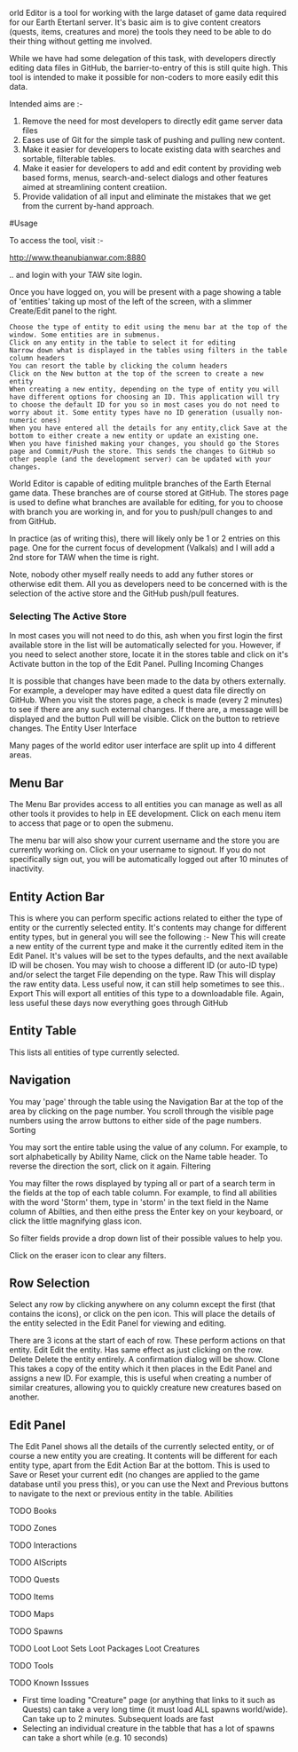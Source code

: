 orld Editor is a tool for working with the large dataset of game data required for our Earth Etertanl server. It's basic aim is to give content creators (quests, items, creatures and more) the tools they need to be able to do their thing without getting me involved.

While we have had some delegation of this task, with developers directly editing data files in GitHub, the barrier-to-entry of this is still quite high. This tool is intended to make it possible for non-coders to more easily edit this data.

Intended aims are :-

 1. Remove the need for most developers to directly edit game server data files
 1. Eases use of Git for the simple task of pushing and pulling new content.
 1. Make it easier for developers to locate existing data with searches and sortable, filterable tables.
 1. Make it easier for developers to add and edit content by providing web based forms, menus, search-and-select dialogs and other features aimed at streamlining content creatiion.
 1. Provide validation of all input and eliminate the mistakes that we get from the current by-hand approach.

#Usage

To access the tool, visit :-

http://www.theanubianwar.com:8880

.. and login with your TAW site login.

Once you have logged on, you will be present with a page showing a table of 'entities' taking up most of the left of the screen, with a slimmer Create/Edit panel to the right.

    Choose the type of entity to edit using the menu bar at the top of the window. Some entities are in submenus.
    Click on any entity in the table to select it for editing
    Narrow down what is displayed in the tables using filters in the table column headers
    You can resort the table by clicking the column headers
    Click on the New button at the top of the screen to create a new entity
    When creating a new entity, depending on the type of entity you will have different options for choosing an ID. This application will try to choose the default ID for you so in most cases you do not need to worry about it. Some entity types have no ID generation (usually non-numeric ones)
    When you have entered all the details for any entity,click Save at the bottom to either create a new entity or update an existing one.
    When you have finished making your changes, you should go the Stores page and Commit/Push the store. This sends the changes to GitHub so other people (and the development server) can be updated with your changes.

World Editor is capable of editing mulitple branches of the Earth Eternal game data. These branches are of course stored at  GitHub. The stores page is used to define what branches are available for editing, for you to choose with branch you are working in, and for you to push/pull changes to and from GitHub.

In practice (as of writing this), there will likely only be 1 or 2 entries on this page. One for the current focus of development (Valkals) and I will add a 2nd store for TAW when the time is right.

Note, nobody other myself really needs to add any futher stores or otherwise edit them. All you as developers need to be concerned with is the selection of the active store and the GitHub push/pull features.

### Selecting The Active Store

In most cases you will not need to do this, ash when you first login the first available store in the list will be automatically selected for you. However, if you need to select another store, locate it in the stores table and click on it's Activate button in the top of the Edit Panel.
Pulling Incoming Changes

It is possible that changes have been made to the data by others externally. For example, a developer may have edited a quest data file directly on GitHub. When you visit the stores page, a check is made (every 2 minutes) to see if there are any such external changes. If there are, a message will be displayed and the button Pull will be visible. Click on the button to retrieve changes.
The Entity User Interface

Many pages of the world editor user interface are split up into 4 different areas.

## Menu Bar

The Menu Bar provides access to all entities you can manage as well as all other tools it provides to help in EE development. Click on each menu item to access that page or to open the submenu.

The menu bar will also show your current username and the store you are currently working on. Click on your username to signout. If you do not specifically sign out, you will be automatically logged out after 10 minutes of inactivity.

## Entity Action Bar

This is where you can perform specific actions related to either the type of entity or the currently selected entity. It's contents may change for different entity types, but in general you will see the following :-
New 	This will create a new entity of the current type and make it the currently edited item in the Edit Panel. It's values will be set to the types defaults, and the next available ID will be chosen. You may wish to choose a different ID (or auto-ID type) and/or select the target File depending on the type.
Raw 	This will display the raw entity data. Less useful now, it can still help sometimes to see this..
Export 	This will export all entities of this type to a downloadable file. Again, less useful these days now everything goes through GitHub

## Entity Table

This lists all entities of type currently selected.

## Navigation

You may 'page' through the table using the Navigation Bar at the top of the area by clicking on the page number. You scroll through the visible page numbers using the arrow buttons to either side of the page numbers.
Sorting

You may sort the entire table using the value of any column. For example, to sort alphabetically by Ability Name, click on the Name table header. To reverse the direction the sort, click on it again.
Filtering

You may filter the rows displayed by typing all or part of a search term in the fields at the top of each table column. For example, to find all abilities with the word 'Storm' them, type in 'storm' in the text field in the Name column of Abilties, and then eithe press the Enter key on your keyboard, or click the little magnifying glass icon.

So filter fields provide a drop down list of their possible values to help you.

Click on the eraser icon to clear any filters.

## Row Selection

Select any row by clicking anywhere on any column except the first (that contains the icons), or click on the pen icon. This will place the details of the entity selected in the Edit Panel for viewing and editing.

There are 3 icons at the start of each of row. These perform actions on that entity.
Edit 	Edit the entity. Has same effect as just clicking on the row.
Delete 	Delete the entity entirely. A confirmation dialog will be show.
Clone 	This takes a copy of the entity which it then places in the Edit Panel and assigns a new ID. For example, this is useful when creating a number of similar creatures, allowing you to quickly creature new creatures based on another.

## Edit Panel

The Edit Panel shows all the details of the currently selected entity, or of course a new entity you are creating. It contents will be different for each entity type, apart from the Edit Action Bar at the bottom. This is used to Save or Reset your current edit (no changes are applied to the game database until you press this), or you can use the Next and Previous buttons to navigate to the next or previous entity in the table.
Abilities

TODO
Books

TODO
Zones

TODO
Interactions

TODO
AIScripts

TODO
Quests

TODO
Items

TODO
Maps

TODO
Spawns

TODO
Loot
Loot Sets
Loot Packages
Loot Creatures

TODO
Tools

TODO
Known Isssues

 * First time loading "Creature" page (or anything that links to it such as Quests) can take a very long time (it must load ALL spawns world/wide). Can take up to 2 minutes. Subsequent loads are fast
 * Selecting an individual creature in the tabble that has a lot of spawns can take a short while (e.g. 10 seconds)
